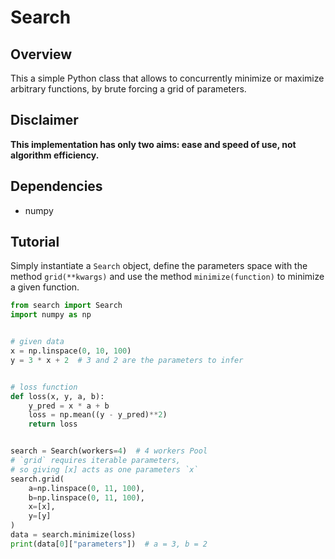 # Search

## Overview

This a simple Python class that allows to concurrently minimize or maximize arbitrary functions, by brute forcing a grid of parameters.

## Disclaimer

**This implementation has only two aims: ease and speed of use, not algorithm efficiency.**

## Dependencies

* numpy

## Tutorial

Simply instantiate a `Search` object, define the parameters space with the method `grid(**kwargs)` and use the method `minimize(function)` to minimize a given function.

```python
from search import Search
import numpy as np


# given data
x = np.linspace(0, 10, 100)
y = 3 * x + 2  # 3 and 2 are the parameters to infer


# loss function
def loss(x, y, a, b):
    y_pred = x * a + b
    loss = np.mean((y - y_pred)**2)
    return loss


search = Search(workers=4)  # 4 workers Pool
# `grid` requires iterable parameters,
# so giving [x] acts as one parameters `x`
search.grid(
    a=np.linspace(0, 11, 100),
    b=np.linspace(0, 11, 100),
    x=[x],
    y=[y]
)
data = search.minimize(loss)
print(data[0]["parameters"])  # a = 3, b = 2
```
